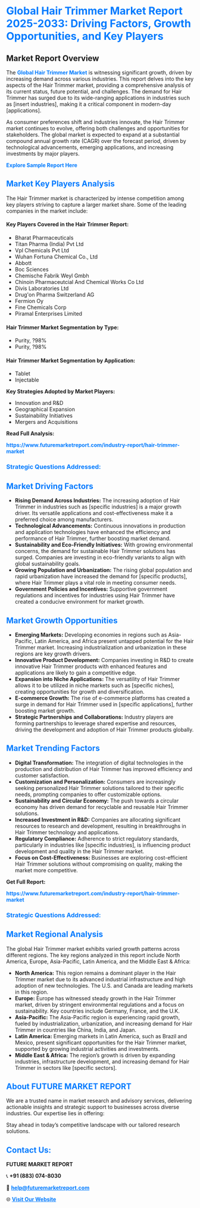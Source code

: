 <h1 style="color: #007BFF;">Global Hair Trimmer Market Report 2025-2033: Driving Factors, Growth Opportunities, and Key Players</h1>

<section id="overview">
<h2>Market Report Overview</h2>
<p>The <a href="https://www.futuremarketreport.com/industry-report/hair-trimmer-market" style="color: #007BFF; text-decoration: none;"><strong>Global Hair Trimmer Market</strong></a> is witnessing significant growth, driven by increasing demand across various industries. This report delves into the key aspects of the Hair Trimmer market, providing a comprehensive analysis of its current status, future potential, and challenges. The demand for Hair Trimmer has surged due to its wide-ranging applications in industries such as [insert industries], making it a critical component in modern-day [applications].</p>
<p>As consumer preferences shift and industries innovate, the Hair Trimmer market continues to evolve, offering both challenges and opportunities for stakeholders. The global market is expected to expand at a substantial compound annual growth rate (CAGR) over the forecast period, driven by technological advancements, emerging applications, and increasing investments by major players.</p>
</section>

<section id="overview">
<p><a href="https://www.futuremarketreport.com/request-sample/reportId=32980" style="color: #007BFF; text-decoration: none;"><strong>Explore Sample Report Here</strong></a></p>
</section>

<section id="key-players">
<h2 style="color: #007BFF;">Market Key Players Analysis</h2>
<p>The Hair Trimmer market is characterized by intense competition among key players striving to capture a larger market share. Some of the leading companies in the market include:</p>
<h4>Key Players Covered in the Hair Trimmer Report:</h4>
<ul><li>Bharat Pharmaceuticals</li><li>Titan Pharma (India) Pvt Ltd</li><li>Vpl Chemicals Pvt Ltd</li><li>Wuhan Fortuna Chemical Co., Ltd</li><li>Abbott</li><li>Boc Sciences</li><li>Chemische Fabrik Weyl Gmbh</li><li>Chinoin Pharmaceutcial And Chemical Works Co Ltd</li><li>Divis Laboratories Ltd</li><li>Drug&#039;on Pharma Switzerland AG</li><li>Fermion Oy</li><li>Fine Chemicals Corp</li><li>Piramal Enterprises Limited</li></ul>
<h4>Hair Trimmer Market Segmentation by Type:</h4>
<ul><li>Purity, ?98%</li><li>Purity, ?98%</li></ul>

<h4>Hair Trimmer Market Segmentation by Application:</h4>
<ul><li>Tablet</li><li>Injectable</li></ul>
<p><strong>Key Strategies Adopted by Market Players:</strong></p>
<ul>
<li>Innovation and R&D</li>
<li>Geographical Expansion</li>
<li>Sustainability Initiatives</li>
<li>Mergers and Acquisitions</li>
</ul>
</section>

<section>
<p><strong>Read Full Analysis: </strong></p><a href="https://www.futuremarketreport.com/industry-report/hair-trimmer-market" style="color: #007BFF; text-decoration: none;"><strong>https://www.futuremarketreport.com/industry-report/hair-trimmer-market</strong></a>
<h3 style="color: #007BFF;">Strategic Questions Addressed:</h3>
</section>

<section id="driving-factors">
<h2 style="color: #007BFF;">Market Driving Factors</h2>
<ul>
<li><strong>Rising Demand Across Industries:</strong> The increasing adoption of Hair Trimmer in industries such as [specific industries] is a major growth driver. Its versatile applications and cost-effectiveness make it a preferred choice among manufacturers.</li>
<li><strong>Technological Advancements:</strong> Continuous innovations in production and application technologies have enhanced the efficiency and performance of Hair Trimmer, further boosting market demand.</li>
<li><strong>Sustainability and Eco-Friendly Initiatives:</strong> With growing environmental concerns, the demand for sustainable Hair Trimmer solutions has surged. Companies are investing in eco-friendly variants to align with global sustainability goals.</li>
<li><strong>Growing Population and Urbanization:</strong> The rising global population and rapid urbanization have increased the demand for [specific products], where Hair Trimmer plays a vital role in meeting consumer needs.</li>
<li><strong>Government Policies and Incentives:</strong> Supportive government regulations and incentives for industries using Hair Trimmer have created a conducive environment for market growth.</li>
</ul>
</section>

<section id="growth-opportunities">
<h2 style="color: #007BFF;">Market Growth Opportunities</h2>
<ul>
<li><strong>Emerging Markets:</strong> Developing economies in regions such as Asia-Pacific, Latin America, and Africa present untapped potential for the Hair Trimmer market. Increasing industrialization and urbanization in these regions are key growth drivers.</li>
<li><strong>Innovative Product Development:</strong> Companies investing in R&D to create innovative Hair Trimmer products with enhanced features and applications are likely to gain a competitive edge.</li>
<li><strong>Expansion into Niche Applications:</strong> The versatility of Hair Trimmer allows it to be utilized in niche markets such as [specific niches], creating opportunities for growth and diversification.</li>
<li><strong>E-commerce Growth:</strong> The rise of e-commerce platforms has created a surge in demand for Hair Trimmer used in [specific applications], further boosting market growth.</li>
<li><strong>Strategic Partnerships and Collaborations:</strong> Industry players are forming partnerships to leverage shared expertise and resources, driving the development and adoption of Hair Trimmer products globally.</li>
</ul>
</section>

<section id="trending-factors">
<h2 style="color: #007BFF;">Market Trending Factors</h2>
<ul>
<li><strong>Digital Transformation:</strong> The integration of digital technologies in the production and distribution of Hair Trimmer has improved efficiency and customer satisfaction.</li>
<li><strong>Customization and Personalization:</strong> Consumers are increasingly seeking personalized Hair Trimmer solutions tailored to their specific needs, prompting companies to offer customizable options.</li>
<li><strong>Sustainability and Circular Economy:</strong> The push towards a circular economy has driven demand for recyclable and reusable Hair Trimmer solutions.</li>
<li><strong>Increased Investment in R&D:</strong> Companies are allocating significant resources to research and development, resulting in breakthroughs in Hair Trimmer technology and applications.</li>
<li><strong>Regulatory Compliance:</strong> Adherence to strict regulatory standards, particularly in industries like [specific industries], is influencing product development and quality in the Hair Trimmer market.</li>
<li><strong>Focus on Cost-Effectiveness:</strong> Businesses are exploring cost-efficient Hair Trimmer solutions without compromising on quality, making the market more competitive.</li>
</ul>
</section>

<section>
<p><strong>Get Full Report: </strong></p><a href="https://www.futuremarketreport.com/industry-report/hair-trimmer-market" style="color: #007BFF; text-decoration: none;"><strong>https://www.futuremarketreport.com/industry-report/hair-trimmer-market</strong></a>
<h3 style="color: #007BFF;">Strategic Questions Addressed:</h3>
</section>


<section id="regional-analysis">
<h2 style="color: #007BFF;">Market Regional Analysis</h2>
<p>The global Hair Trimmer market exhibits varied growth patterns across different regions. The key regions analyzed in this report include North America, Europe, Asia-Pacific, Latin America, and the Middle East & Africa:</p>
<ul>
<li><strong>North America:</strong> This region remains a dominant player in the Hair Trimmer market due to its advanced industrial infrastructure and high adoption of new technologies. The U.S. and Canada are leading markets in this region.</li>
<li><strong>Europe:</strong> Europe has witnessed steady growth in the Hair Trimmer market, driven by stringent environmental regulations and a focus on sustainability. Key countries include Germany, France, and the U.K.</li>
<li><strong>Asia-Pacific:</strong> The Asia-Pacific region is experiencing rapid growth, fueled by industrialization, urbanization, and increasing demand for Hair Trimmer in countries like China, India, and Japan.</li>
<li><strong>Latin America:</strong> Emerging markets in Latin America, such as Brazil and Mexico, present significant opportunities for the Hair Trimmer market, supported by growing industrial activities and investments.</li>
<li><strong>Middle East & Africa:</strong> The region’s growth is driven by expanding industries, infrastructure development, and increasing demand for Hair Trimmer in sectors like [specific sectors].</li>
</ul>
</section>

<footer>
<h2 style="color: #007BFF;">About FUTURE MARKET REPORT</h2>
<p>We are a trusted name in market research and advisory services, delivering actionable insights and strategic support to businesses across diverse industries. Our expertise lies in offering:</p>

<p>Stay ahead in today’s competitive landscape with our tailored research solutions.</p>

<h2 style="color: #007BFF;">Contact Us:</h2>
<p><strong>FUTURE MARKET REPORT</strong></p>
<p>📞 <strong>+91 (883) 074-8030</strong></p>
<p>📧 <strong><a href="mailto:help@futuremarketreport.com" style="color: #007BFF;">help@futuremarketreport.com</a></strong></p>
<p>🌐 <strong><a href="https://www.futuremarketreport.com/" style="color: #007BFF;">Visit Our Website</a></strong></p>
</footer>